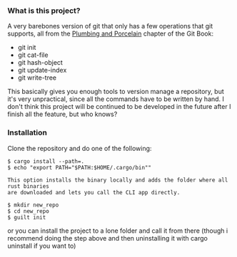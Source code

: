 ### What is this project?

A very barebones version of git that only has a few operations that git supports, all from the [Plumbing and Porcelain](https://git-scm.com/book/en/v2/Git-Internals-Plumbing-and-Porcelain) chapter of the Git Book:

- git init
- git cat-file
- git hash-object
- git update-index
- git write-tree

This basically gives you enough tools to version manage a repository, but it's very unpractical, since all the commands have to be written by hand.
I don't think this project will be continued to be developed in the future after I finish all the feature, but who knows?

### Installation

Clone the repository and do one of the following:

    $ cargo install --path=.
    $ echo "export PATH="$PATH:$HOME/.cargo/bin""

    This option installs the binary locally and adds the folder where all rust binaries 
    are downloaded and lets you call the CLI app directly.

    $ mkdir new_repo
    $ cd new_repo
    $ guilt init

or you can install the project to a lone folder and call it from there (though i recommend doing the step above and then uninstalling it with cargo uninstall if you want to)

    
